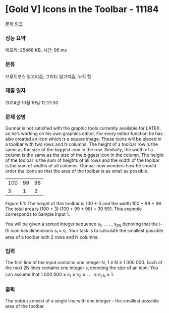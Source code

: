 # [Gold V] Icons in the Toolbar - 11184 

[문제 링크](https://www.acmicpc.net/problem/11184) 

### 성능 요약

메모리: 25468 KB, 시간: 96 ms

### 분류

브루트포스 알고리즘, 그리디 알고리즘, 누적 합

### 제출 일자

2024년 10월 19일 12:21:30

### 문제 설명

<p>Gunnar is not satisfied with the graphic tools currently available for LATEX, so he’s working on his own graphics editor. For every editor function he has also created an icon which is a square image. These icons will be placed in a toolbar with two rows and N columns. The height of a toolbar row is the same as the size of the biggest icon in the row. Similarly, the width of a column is the same as the size of the biggest icon in the column. The height of the toolbar is the sum of heights of all rows and the width of the toolbar is the sum of widths of all columns. Gunnar now wonders how he should order the icons so that the area of the toolbar is as small as possible.</p>

<table class="table table-bordered">
	<tbody>
		<tr>
			<td>100</td>
			<td>99</td>
			<td>98</td>
		</tr>
		<tr>
			<td>3</td>
			<td>1</td>
			<td>2</td>
		</tr>
	</tbody>
</table>

<p>Figure F.1: The height of this toolbar is 100 + 3 and the width 100 + 99 + 98. The total area is (100 + 3)·(100 + 99 + 98) = 30 591. This example corresponds to Sample Input 1.</p>

<p>You will be given a sorted integer sequence s<sub>1</sub>, . . . , s<sub>2N</sub> denoting that the i-th icon has dimensions s<sub>i</sub> × s<sub>i</sub>. Your task is to calculate the smallest possible area of a toolbar with 2 rows and N columns.</p>

### 입력 

 <p>The first line of the input contains one integer N, 1 ≤ N ≤ 1 000 000. Each of the next 2N lines contains one integer s<sub>i</sub> denoting the size of an icon. You can assume that 1 000 000 ≥ s<sub>1</sub> ≥ s<sub>2</sub> ≥ . . . ≥ s<sub>2N</sub> ≥ 1.</p>

### 출력 

 <p>The output consist of a single line with one integer – the smallest possible area of the toolbar.</p>

